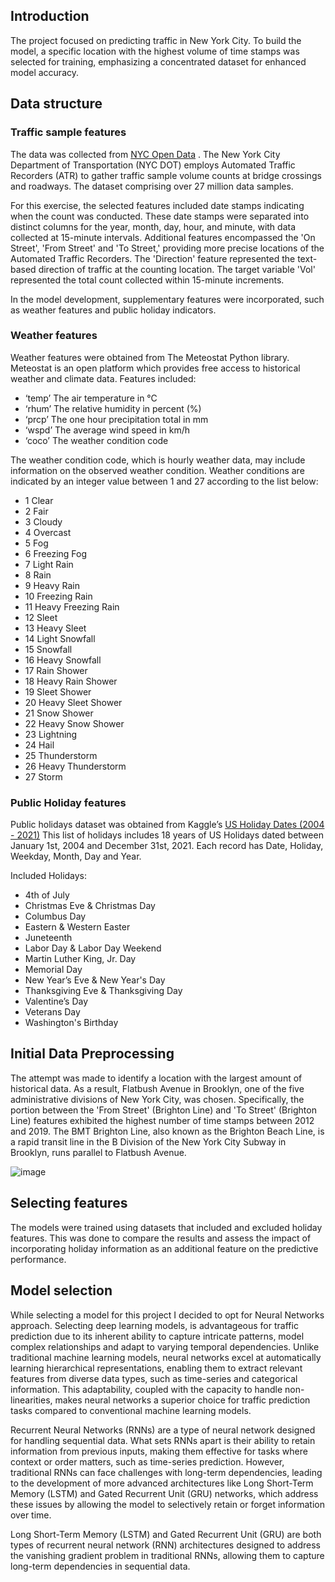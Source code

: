 ## Introduction

The project focused on predicting traffic in New York City. To build the model, a specific location with the highest volume of time stamps was selected for training, emphasizing a concentrated dataset for enhanced model accuracy.

## Data structure

### Traffic sample features

The data was collected from [NYC Open Data](https://data.cityofnewyork.us/Transportation/Automated-Traffic-Volume-Counts/7ym2-wayt)
. The New York City Department of Transportation (NYC DOT) employs Automated Traffic Recorders (ATR) to gather traffic sample volume counts at bridge crossings and roadways. The dataset comprising over 27 million data samples. 

For this exercise, the selected features included date stamps indicating when the count was conducted. These date stamps were separated into distinct columns for the year, month, day, hour, and minute, with data collected at 15-minute intervals. Additional features encompassed the 'On Street', 'From Street' and 'To Street,' providing more precise locations of the Automated Traffic Recorders. The 'Direction' feature represented the text-based direction of traffic at the counting location. The target variable 'Vol' represented the total count collected within 15-minute increments.

In the model development, supplementary features were incorporated, such as weather features and public holiday indicators.

### Weather features

Weather features were obtained from The Meteostat Python library. Meteostat is an open platform which provides free access to historical weather and climate data.
Features included: 
- ‘temp’	The air temperature in °C
- ‘rhum’	The relative humidity in percent (%)
- ‘prcp’	The one hour precipitation total in mm
- ‘wspd’	The average wind speed in km/h
- ‘coco’	The weather condition code
  
The weather condition code, which is hourly weather data, may include information on the observed weather condition. 
Weather conditions are indicated by an integer value between 1 and 27 according to the list below:

- 1	  Clear
- 2	  Fair
- 3  	Cloudy
- 4	  Overcast
- 5	Fog
- 6	Freezing Fog
- 7	Light Rain
- 8	Rain
- 9	Heavy Rain
- 10	Freezing Rain
- 11	Heavy Freezing Rain
- 12	Sleet
- 13	Heavy Sleet
- 14	Light Snowfall
- 15	Snowfall
- 16	Heavy Snowfall
- 17	Rain Shower
- 18	Heavy Rain Shower
- 19	Sleet Shower
- 20	Heavy Sleet Shower
- 21	Snow Shower
- 22	Heavy Snow Shower
- 23	Lightning
- 24	Hail
- 25	Thunderstorm
- 26	Heavy Thunderstorm
- 27	Storm

### Public Holiday features

Public holidays dataset was obtained from Kaggle’s [US Holiday Dates (2004 - 2021)](https://www.kaggle.com/datasets/donnetew/us-holiday-dates-2004-2021)
This list of holidays includes 18 years of US Holidays dated between January 1st, 2004 and December 31st, 2021. Each record has Date, Holiday, Weekday, Month, Day and Year.

Included Holidays:
- 4th of July
- Christmas Eve & Christmas Day
- Columbus Day
- Eastern & Western Easter
- Juneteenth
- Labor Day & Labor Day Weekend
- Martin Luther King, Jr. Day
- Memorial Day
- New Year’s Eve & New Year's Day
- Thanksgiving Eve & Thanksgiving Day
- Valentine’s Day
- Veterans Day
- Washington's Birthday

## Initial Data Preprocessing 

The attempt was made to identify a location with the largest amount of historical data. As a result, Flatbush Avenue in Brooklyn, one of the five administrative divisions of New York City, was chosen. Specifically, the portion between the 'From Street' (Brighton Line) and 'To Street' (Brighton Line) features exhibited the highest number of time stamps between 2012 and 2019. The BMT Brighton Line, also known as the Brighton Beach Line, is a rapid transit line in the B Division of the New York City Subway in Brooklyn, runs parallel to Flatbush Avenue. 

![image](https://github.com/footkol/Portfolio/assets/79214748/2f19babf-c8df-44e5-bd16-26f353b26dcc)


## Selecting features

The models were trained using datasets that included and excluded holiday features. This was done to compare the results and assess the impact of incorporating holiday information as an additional feature on the predictive performance.

## Model selection


While selecting a model for this project I decided to opt for Neural Networks approach.  Selecting deep learning models, is advantageous for traffic prediction due to its inherent ability to capture intricate patterns, model complex relationships and adapt to varying temporal dependencies. Unlike traditional machine learning models, neural networks excel at automatically learning hierarchical representations, enabling them to extract relevant features from diverse data types, such as time-series and categorical information. This adaptability, coupled with the capacity to handle non-linearities, makes neural networks a superior choice for traffic prediction tasks compared to conventional machine learning models.

Recurrent Neural Networks (RNNs) are a type of neural network designed for handling sequential data. What sets RNNs apart is their ability to retain information from previous inputs, making them effective for tasks where context or order matters, such as time-series prediction. However, traditional RNNs can face challenges with long-term dependencies, leading to the development of more advanced architectures like Long Short-Term Memory (LSTM) and Gated Recurrent Unit (GRU) networks, which address these issues by allowing the model to selectively retain or forget information over time.

Long Short-Term Memory (LSTM) and Gated Recurrent Unit (GRU) are both types of recurrent neural network (RNN) architectures designed to address the vanishing gradient problem in traditional RNNs, allowing them to capture long-term dependencies in sequential data.
